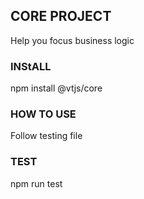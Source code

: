 ## CORE PROJECT
Help you focus business logic

### INStALL
npm install @vtjs/core

### HOW TO USE
Follow testing file

### TEST
npm run test
